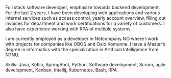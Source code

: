 Full stack software developer, emphasize towards backend development. For the last 2 years, I have been developing web applications and various internal services such as access control, yearly account overview, filling out invoices for department and work certifications for a variety of customers. I also have experience working with RPA of multiple systems.

I am currently employed as a developer in Netcompany NO where I work with projects for companies like OBOS and Oslo Komunne. I have a Master’s degree in informatics with the specialization in Artificial Intelligence from NTNU.

Skills: Java, Kotlin, SpringBoot, Python, Software development, Scrum, agile development, Kanban, Intellij, Kubernetes, Bash, RPA
